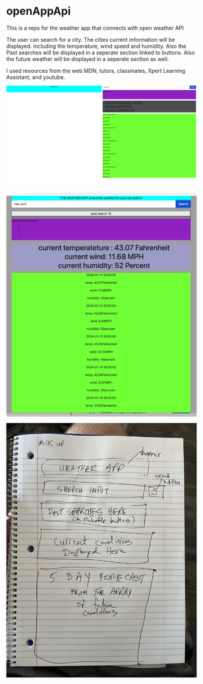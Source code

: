 # openAppApi
This is a repo for the weather app that connects with open weather API

The user can search for a city.  The cities current information will be displayed.
including the temperature, wind speed and humidity. Also the Past searches will be displayed in a seperate section linked to buttons. Also the future weather will be displayed in a seperate section as well.

I used resources from the web MDN, tutors, classmates, Xpert Learning Assistant, and youtube.






![screenshot](./assets/openAppScreenshot.png)


![working screenshot](./assets/functioningScreenshot.png)




![screenshot](./assets/WireFrameWEATHER.jpg)
